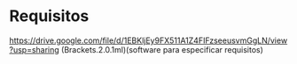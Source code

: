 # Requisitos

https://drive.google.com/file/d/1EBKljEy9FX511A1Z4FIFzseeusvmGgLN/view?usp=sharing  (Brackets.2.0.1ml)(software para especificar requisitos)
